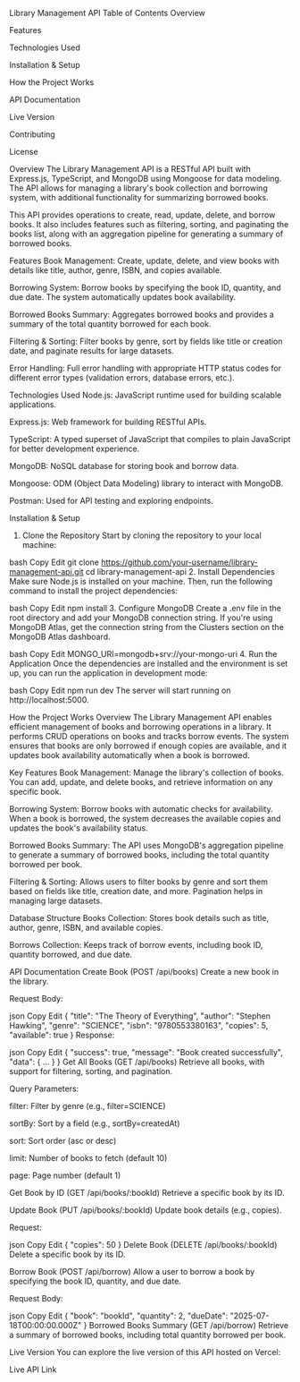 Library Management API
Table of Contents
Overview

Features

Technologies Used

Installation & Setup

How the Project Works

API Documentation

Live Version

Contributing

License

Overview
The Library Management API is a RESTful API built with Express.js, TypeScript, and MongoDB using Mongoose for data modeling. The API allows for managing a library's book collection and borrowing system, with additional functionality for summarizing borrowed books.

This API provides operations to create, read, update, delete, and borrow books. It also includes features such as filtering, sorting, and paginating the books list, along with an aggregation pipeline for generating a summary of borrowed books.

Features
Book Management: Create, update, delete, and view books with details like title, author, genre, ISBN, and copies available.

Borrowing System: Borrow books by specifying the book ID, quantity, and due date. The system automatically updates book availability.

Borrowed Books Summary: Aggregates borrowed books and provides a summary of the total quantity borrowed for each book.

Filtering & Sorting: Filter books by genre, sort by fields like title or creation date, and paginate results for large datasets.

Error Handling: Full error handling with appropriate HTTP status codes for different error types (validation errors, database errors, etc.).

Technologies Used
Node.js: JavaScript runtime used for building scalable applications.

Express.js: Web framework for building RESTful APIs.

TypeScript: A typed superset of JavaScript that compiles to plain JavaScript for better development experience.

MongoDB: NoSQL database for storing book and borrow data.

Mongoose: ODM (Object Data Modeling) library to interact with MongoDB.

Postman: Used for API testing and exploring endpoints.

Installation & Setup
1. Clone the Repository
Start by cloning the repository to your local machine:

bash
Copy
Edit
git clone https://github.com/your-username/library-management-api.git
cd library-management-api
2. Install Dependencies
Make sure Node.js is installed on your machine. Then, run the following command to install the project dependencies:

bash
Copy
Edit
npm install
3. Configure MongoDB
Create a .env file in the root directory and add your MongoDB connection string. If you're using MongoDB Atlas, get the connection string from the Clusters section on the MongoDB Atlas dashboard.

bash
Copy
Edit
MONGO_URI=mongodb+srv://your-mongo-uri
4. Run the Application
Once the dependencies are installed and the environment is set up, you can run the application in development mode:

bash
Copy
Edit
npm run dev
The server will start running on http://localhost:5000.

How the Project Works
Overview
The Library Management API enables efficient management of books and borrowing operations in a library. It performs CRUD operations on books and tracks borrow events. The system ensures that books are only borrowed if enough copies are available, and it updates book availability automatically when a book is borrowed.

Key Features
Book Management: Manage the library's collection of books. You can add, update, and delete books, and retrieve information on any specific book.

Borrowing System: Borrow books with automatic checks for availability. When a book is borrowed, the system decreases the available copies and updates the book's availability status.

Borrowed Books Summary: The API uses MongoDB's aggregation pipeline to generate a summary of borrowed books, including the total quantity borrowed per book.

Filtering & Sorting: Allows users to filter books by genre and sort them based on fields like title, creation date, and more. Pagination helps in managing large datasets.

Database Structure
Books Collection: Stores book details such as title, author, genre, ISBN, and available copies.

Borrows Collection: Keeps track of borrow events, including book ID, quantity borrowed, and due date.

API Documentation
Create Book (POST /api/books)
Create a new book in the library.

Request Body:

json
Copy
Edit
{
  "title": "The Theory of Everything",
  "author": "Stephen Hawking",
  "genre": "SCIENCE",
  "isbn": "9780553380163",
  "copies": 5,
  "available": true
}
Response:

json
Copy
Edit
{
  "success": true,
  "message": "Book created successfully",
  "data": { ... }
}
Get All Books (GET /api/books)
Retrieve all books, with support for filtering, sorting, and pagination.

Query Parameters:

filter: Filter by genre (e.g., filter=SCIENCE)

sortBy: Sort by a field (e.g., sortBy=createdAt)

sort: Sort order (asc or desc)

limit: Number of books to fetch (default 10)

page: Page number (default 1)

Get Book by ID (GET /api/books/:bookId)
Retrieve a specific book by its ID.

Update Book (PUT /api/books/:bookId)
Update book details (e.g., copies).

Request:

json
Copy
Edit
{
  "copies": 50
}
Delete Book (DELETE /api/books/:bookId)
Delete a specific book by its ID.

Borrow Book (POST /api/borrow)
Allow a user to borrow a book by specifying the book ID, quantity, and due date.

Request Body:

json
Copy
Edit
{
  "book": "bookId",
  "quantity": 2,
  "dueDate": "2025-07-18T00:00:00.000Z"
}
Borrowed Books Summary (GET /api/borrow)
Retrieve a summary of borrowed books, including total quantity borrowed per book.

Live Version
You can explore the live version of this API hosted on Vercel:

Live API Link
